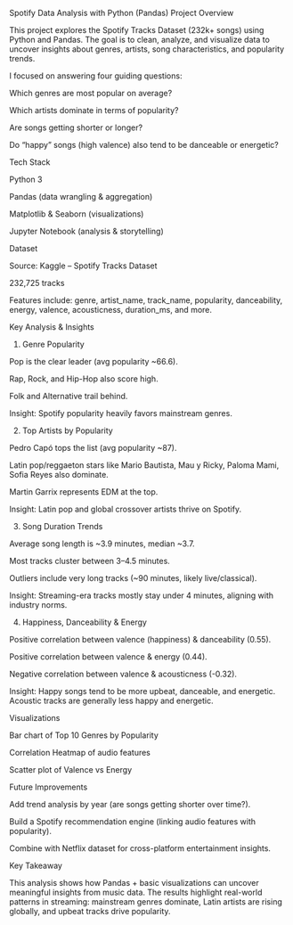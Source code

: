  Spotify Data Analysis with Python (Pandas)
 Project Overview

This project explores the Spotify Tracks Dataset (232k+ songs) using Python and Pandas. The goal is to clean, analyze, and visualize data to uncover insights about genres, artists, song characteristics, and popularity trends.

I focused on answering four guiding questions:

Which genres are most popular on average?

Which artists dominate in terms of popularity?

Are songs getting shorter or longer?

Do “happy” songs (high valence) also tend to be danceable or energetic?

Tech Stack

Python 3

Pandas (data wrangling & aggregation)

Matplotlib & Seaborn (visualizations)

Jupyter Notebook (analysis & storytelling)

Dataset

Source: Kaggle – Spotify Tracks Dataset

232,725 tracks

Features include: genre, artist_name, track_name, popularity, danceability, energy, valence, acousticness, duration_ms, and more.

Key Analysis & Insights
1. Genre Popularity

Pop is the clear leader (avg popularity ~66.6).

Rap, Rock, and Hip-Hop also score high.

Folk and Alternative trail behind.

Insight: Spotify popularity heavily favors mainstream genres.

2. Top Artists by Popularity

Pedro Capó tops the list (avg popularity ~87).

Latin pop/reggaeton stars like Mario Bautista, Mau y Ricky, Paloma Mami, Sofia Reyes also dominate.

Martin Garrix represents EDM at the top.

Insight: Latin pop and global crossover artists thrive on Spotify.

3. Song Duration Trends

Average song length is ~3.9 minutes, median ~3.7.

Most tracks cluster between 3–4.5 minutes.

Outliers include very long tracks (~90 minutes, likely live/classical).

Insight: Streaming-era tracks mostly stay under 4 minutes, aligning with industry norms.

4. Happiness, Danceability & Energy

Positive correlation between valence (happiness) & danceability (0.55).

Positive correlation between valence & energy (0.44).

Negative correlation between valence & acousticness (-0.32).

Insight: Happy songs tend to be more upbeat, danceable, and energetic. Acoustic tracks are generally less happy and energetic.

Visualizations

Bar chart of Top 10 Genres by Popularity

Correlation Heatmap of audio features

Scatter plot of Valence vs Energy


Future Improvements

Add trend analysis by year (are songs getting shorter over time?).

Build a Spotify recommendation engine (linking audio features with popularity).

Combine with Netflix dataset for cross-platform entertainment insights.

 Key Takeaway

This analysis shows how Pandas + basic visualizations can uncover meaningful insights from music data. The results highlight real-world patterns in streaming: mainstream genres dominate, Latin artists are rising globally, and upbeat tracks drive popularity.
